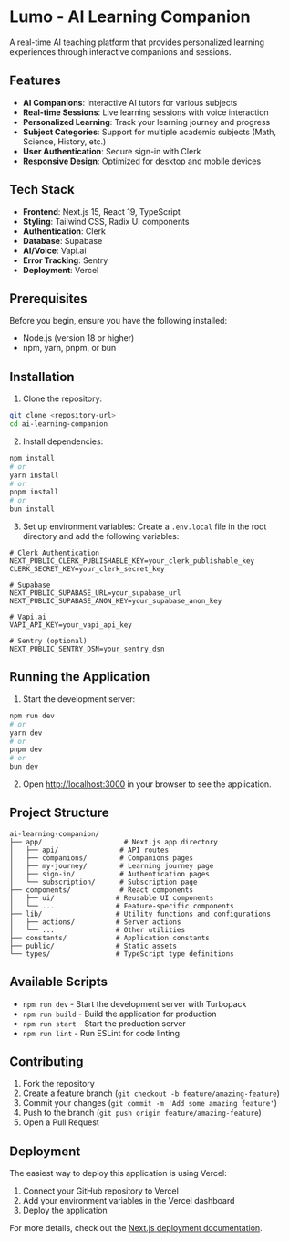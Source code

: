 # Lumo - AI Learning Companion

A real-time AI teaching platform that provides personalized learning experiences through interactive companions and sessions.

## Features

- **AI Companions**: Interactive AI tutors for various subjects
- **Real-time Sessions**: Live learning sessions with voice interaction
- **Personalized Learning**: Track your learning journey and progress
- **Subject Categories**: Support for multiple academic subjects (Math, Science, History, etc.)
- **User Authentication**: Secure sign-in with Clerk
- **Responsive Design**: Optimized for desktop and mobile devices

## Tech Stack

- **Frontend**: Next.js 15, React 19, TypeScript
- **Styling**: Tailwind CSS, Radix UI components
- **Authentication**: Clerk
- **Database**: Supabase
- **AI/Voice**: Vapi.ai
- **Error Tracking**: Sentry
- **Deployment**: Vercel

## Prerequisites

Before you begin, ensure you have the following installed:

- Node.js (version 18 or higher)
- npm, yarn, pnpm, or bun

## Installation

1. Clone the repository:

```bash
git clone <repository-url>
cd ai-learning-companion
```

2. Install dependencies:

```bash
npm install
# or
yarn install
# or
pnpm install
# or
bun install
```

3. Set up environment variables:
   Create a `.env.local` file in the root directory and add the following variables:

```env
# Clerk Authentication
NEXT_PUBLIC_CLERK_PUBLISHABLE_KEY=your_clerk_publishable_key
CLERK_SECRET_KEY=your_clerk_secret_key

# Supabase
NEXT_PUBLIC_SUPABASE_URL=your_supabase_url
NEXT_PUBLIC_SUPABASE_ANON_KEY=your_supabase_anon_key

# Vapi.ai
VAPI_API_KEY=your_vapi_api_key

# Sentry (optional)
NEXT_PUBLIC_SENTRY_DSN=your_sentry_dsn
```

## Running the Application

1. Start the development server:

```bash
npm run dev
# or
yarn dev
# or
pnpm dev
# or
bun dev
```

2. Open [http://localhost:3000](http://localhost:3000) in your browser to see the application.

## Project Structure

```
ai-learning-companion/
├── app/                    # Next.js app directory
│   ├── api/               # API routes
│   ├── companions/        # Companions pages
│   ├── my-journey/        # Learning journey page
│   ├── sign-in/           # Authentication pages
│   └── subscription/      # Subscription page
├── components/            # React components
│   ├── ui/               # Reusable UI components
│   └── ...               # Feature-specific components
├── lib/                  # Utility functions and configurations
│   ├── actions/          # Server actions
│   └── ...               # Other utilities
├── constants/            # Application constants
├── public/               # Static assets
└── types/                # TypeScript type definitions
```

## Available Scripts

- `npm run dev` - Start the development server with Turbopack
- `npm run build` - Build the application for production
- `npm run start` - Start the production server
- `npm run lint` - Run ESLint for code linting

## Contributing

1. Fork the repository
2. Create a feature branch (`git checkout -b feature/amazing-feature`)
3. Commit your changes (`git commit -m 'Add some amazing feature'`)
4. Push to the branch (`git push origin feature/amazing-feature`)
5. Open a Pull Request

## Deployment

The easiest way to deploy this application is using Vercel:

1. Connect your GitHub repository to Vercel
2. Add your environment variables in the Vercel dashboard
3. Deploy the application

For more details, check out the [Next.js deployment documentation](https://nextjs.org/docs/app/building-your-application/deploying).
